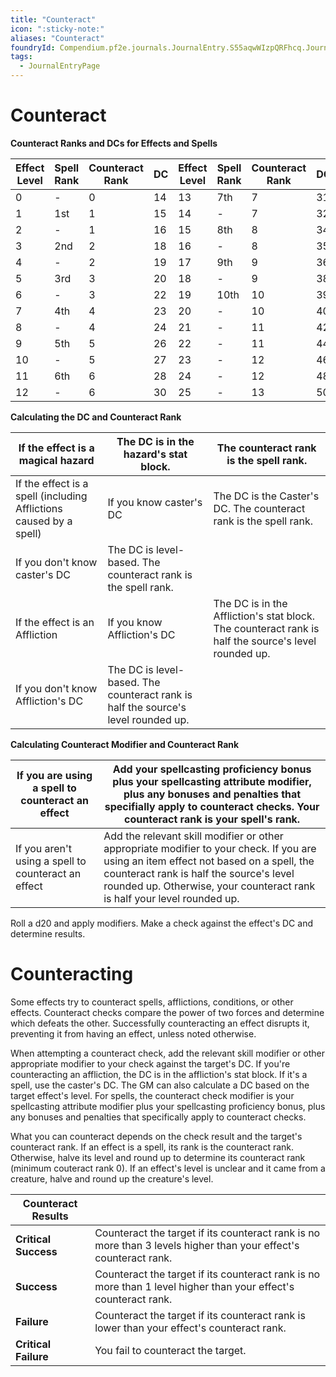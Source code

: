 ```yaml
---
title: "Counteract"
icon: ":sticky-note:"
aliases: "Counteract"
foundryId: Compendium.pf2e.journals.JournalEntry.S55aqwWIzpQRFhcq.JournalEntryPage.mmfWcV3Iyql5nzTo
tags:
  - JournalEntryPage
---
```


# Counteract
**Counteract Ranks and DCs for Effects and Spells**

| Effect Level | Spell Rank | Counteract Rank | DC | Effect Level | Spell Rank | Counteract Rank | DC |
| --- | --- | --- | --- | --- | --- | --- | --- |
| 0 | \- | 0 | 14 | 13 | 7th | 7 | 31 |
| 1 | 1st | 1 | 15 | 14 | \- | 7 | 32 |
| 2 | \- | 1 | 16 | 15 | 8th | 8 | 34 |
| 3 | 2nd | 2 | 18 | 16 | \- | 8 | 35 |
| 4 | \- | 2 | 19 | 17 | 9th | 9 | 36 |
| 5 | 3rd | 3 | 20 | 18 | \- | 9 | 38 |
| 6 | \- | 3 | 22 | 19 | 10th | 10 | 39 |
| 7 | 4th | 4 | 23 | 20 | \- | 10 | 40 |
| 8 | \- | 4 | 24 | 21 | \- | 11 | 42 |
| 9 | 5th | 5 | 26 | 22 | \- | 11 | 44 |
| 10 | \- | 5 | 27 | 23 | \- | 12 | 46 |
| 11 | 6th | 6 | 28 | 24 | \- | 12 | 48 |
| 12 | \- | 6 | 30 | 25 | \- | 13 | 50 |

**Calculating the DC and Counteract Rank**

| If the effect is a magical hazard | The DC is in the hazard's stat block. | The counteract rank is the spell rank. |
| --- | --- | --- |
| If the effect is a spell (including Afflictions caused by a spell) | If you know caster's DC | The DC is the Caster's DC. The counteract rank is the spell rank. |
| If you don't know caster's DC | The DC is level-based. The counteract rank is the spell rank. |
| If the effect is an Affliction | If you know Affliction's DC | The DC is in the Affliction's stat block. The counteract rank is half the source's level rounded up. |
| If you don't know Affliction's DC | The DC is level-based. The counteract rank is half the source's level rounded up. |

**Calculating Counteract Modifier and Counteract Rank**

| If you are using a spell to counteract an effect | Add your spellcasting proficiency bonus plus your spellcasting attribute modifier, plus any bonuses and penalties that specifially apply to counteract checks. Your counteract rank is your spell's rank. |
| --- | --- |
| If you aren't using a spell to counteract an effect | Add the relevant skill modifier or other appropriate modifier to your check. If you are using an item effect not based on a spell, the counteract rank is half the source's level rounded up. Otherwise, your counteract rank is half your level rounded up. |

Roll a d20 and apply modifiers. Make a check against the effect's DC and determine results.

# Counteracting

Some effects try to counteract spells, afflictions, conditions, or other effects. Counteract checks compare the power of two forces and determine which defeats the other. Successfully counteracting an effect disrupts it, preventing it from having an effect, unless noted otherwise.

When attempting a counteract check, add the relevant skill modifier or other appropriate modifier to your check against the target's DC. If you're counteracting an affliction, the DC is in the affliction's stat block. If it's a spell, use the caster's DC. The GM can also calculate a DC based on the target effect's level. For spells, the counteract check modifier is your spellcasting attribute modifier plus your spellcasting proficiency bonus, plus any bonuses and penalties that specifically apply to counteract checks.

What you can counteract depends on the check result and the target's counteract rank. If an effect is a spell, its rank is the counteract rank. Otherwise, halve its level and round up to determine its counteract rank (minimum couteract rank 0). If an effect's level is unclear and it came from a creature, halve and round up the creature's level.

| **Counteract Results** |  |
| --- | --- |
| **Critical Success** | Counteract the target if its counteract rank is no more than 3 levels higher than your effect's counteract rank. |
| **Success** | Counteract the target if its counteract rank is no more than 1 level higher than your effect's counteract rank. |
| **Failure** | Counteract the target if its counteract rank is lower than your effect's counteract rank. |
| **Critical Failure** | You fail to counteract the target. |